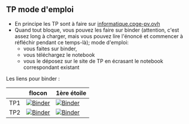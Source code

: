 ## TP mode d'emploi

* En principe les TP sont à faire sur [informatique.cpge-pv.ovh](https://informatique.cpge-pv.ovh)
* Quand tout bloque, vous pouvez les faire sur binder (attention, c'est assez long à charger, mais vous pouvez lire l'énoncé et commencer à réfléchir pendant ce temps-là); mode d'emploi:
  * vous faites sur binder,
  * vous téléchargez le notebook
  * vous le déposez sur le site de TP en écrasant le notebook correspondant existant

Les liens pour binder :

|       | flocon | 1ère étoile |
|------|------|-----|
| TP1 | [![Binder](https://mybinder.org/badge_logo.svg)](https://mybinder.org/v2/gh/inesKKK/mp2i-pv/HEAD?filepath=docs%2FTP%2FTP1_flocon.ipynb) |  [![Binder](https://mybinder.org/badge_logo.svg)](https://mybinder.org/v2/gh/inesKKK/mp2i-pv/HEAD?filepath=docs%2FTP%2FTP1_premiere_etoile.ipynb) |
| TP2 | [![Binder](https://mybinder.org/badge_logo.svg)](https://mybinder.org/v2/gh/inesKKK/mp2i-pv/HEAD?filepath=docs%2FTP%2FTP2_flocon.ipynb) |  [![Binder](https://mybinder.org/badge_logo.svg)](https://mybinder.org/v2/gh/inesKKK/mp2i-pv/HEAD?filepath=docs%2FTP%2FTP2_premiere_etoile.ipynb) |




